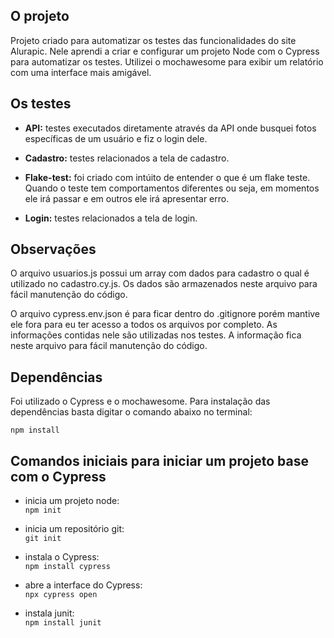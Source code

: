 ## O projeto

Projeto criado para automatizar os testes das funcionalidades do site Alurapic. Nele aprendi a criar e configurar um projeto Node com o Cypress para automatizar os testes.
Utilizei o mochawesome para exibir um relatório com uma interface mais amigável.

## Os testes

- **API:** testes executados diretamente através da API onde busquei fotos específicas de um usuário e fiz o login dele.

- **Cadastro:** testes relacionados a tela de cadastro.

- **Flake-test:** foi criado com intúito de entender o que é um flake teste. Quando o teste tem comportamentos diferentes ou seja, em momentos ele irá passar e em outros ele irá apresentar erro.

- **Login:** testes relacionados a tela de login.

## Observações

O arquivo usuarios.js possui um array com dados para cadastro o qual é utilizado no cadastro.cy.js. Os dados são armazenados neste arquivo para fácil manutenção do código.

O arquivo cypress.env.json é para ficar dentro do .gitignore porém mantive ele fora para eu ter acesso a todos os arquivos por completo. As informações contidas nele são utilizadas nos testes. A informação fica neste arquivo para fácil manutenção do código.

## Dependências

Foi utilizado o Cypress e o mochawesome. Para instalação das dependências basta digitar o comando abaixo no terminal:<br>

`npm install`

## Comandos iniciais para iniciar um projeto base com o Cypress

- inicia um projeto node:<br>
`npm init`

- inicia um repositório git:<br>
`git init`

- instala o Cypress:<br>
`npm install cypress`

- abre a interface do Cypress:<br>
`npx cypress open`

- instala junit:<br>
`npm install junit`
